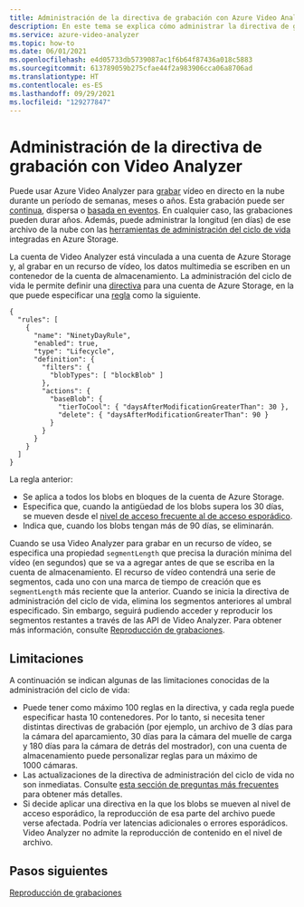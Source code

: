 ```yaml
---
title: Administración de la directiva de grabación con Azure Video Analyzer
description: En este tema se explica cómo administrar la directiva de grabación con Azure Video Analyzer.
ms.service: azure-video-analyzer
ms.topic: how-to
ms.date: 06/01/2021
ms.openlocfilehash: e4d05733db5739087ac1f6b64f87436a018c5883
ms.sourcegitcommit: 613789059b275cfae44f2a983906cca06a8706ad
ms.translationtype: HT
ms.contentlocale: es-ES
ms.lasthandoff: 09/29/2021
ms.locfileid: "129277847"
---
```

# <a name="manage-recording-policy-with-video-analyzer"></a>Administración de la directiva de grabación con Video Analyzer

Puede usar Azure Video Analyzer para [grabar](video-recording.md) vídeo en directo en la nube durante un período de semanas, meses o años. Esta grabación puede ser [continua](continuous-video-recording.md), dispersa o [basada en eventos](event-based-video-recording-concept.md). En cualquier caso, las grabaciones pueden durar años. Además, puede administrar la longitud (en días) de ese archivo de la nube con las [herramientas de administración del ciclo de vida](../../storage/blobs/lifecycle-management-overview.md?tabs=azure-portal) integradas en Azure Storage.  

La cuenta de Video Analyzer está vinculada a una cuenta de Azure Storage y, al grabar en un recurso de vídeo, los datos multimedia se escriben en un contenedor de la cuenta de almacenamiento. La administración del ciclo de vida le permite definir una [directiva](../../storage/blobs/lifecycle-management-overview.md?tabs=azure-portal) para una cuenta de Azure Storage, en la que puede especificar una [regla](../../storage/blobs/lifecycle-management-overview.md?tabs=azure-portal#lifecycle-management-rule-definition) como la siguiente.

```
{
  "rules": [
    {
      "name": "NinetyDayRule",
      "enabled": true,
      "type": "Lifecycle",
      "definition": {
        "filters": {
          "blobTypes": [ "blockBlob" ]
        },
        "actions": {
          "baseBlob": {
            "tierToCool": { "daysAfterModificationGreaterThan": 30 },
            "delete": { "daysAfterModificationGreaterThan": 90 }
          }
        }
      }
    }
  ]
}
```

La regla anterior:

* Se aplica a todos los blobs en bloques de la cuenta de Azure Storage.
* Especifica que, cuando la antigüedad de los blobs supera los 30 días, se mueven desde el [nivel de acceso frecuente al de acceso esporádico](../../storage/blobs/access-tiers-overview.md?tabs=azure-portal).
* Indica que, cuando los blobs tengan más de 90 días, se eliminarán.

Cuando se usa Video Analyzer para grabar en un recurso de vídeo, se especifica una propiedad `segmentLength` que precisa la duración mínima del vídeo (en segundos) que se va a agregar antes de que se escriba en la cuenta de almacenamiento. El recurso de vídeo contendrá una serie de segmentos, cada uno con una marca de tiempo de creación que es `segmentLength` más reciente que la anterior. Cuando se inicia la directiva de administración del ciclo de vida, elimina los segmentos anteriores al umbral especificado. Sin embargo, seguirá pudiendo acceder y reproducir los segmentos restantes a través de las API de Video Analyzer. Para obtener más información, consulte [Reproducción de grabaciones](playback-recordings-how-to.md). 

## <a name="limitations"></a>Limitaciones

A continuación se indican algunas de las limitaciones conocidas de la administración del ciclo de vida:

* Puede tener como máximo 100 reglas en la directiva, y cada regla puede especificar hasta 10 contenedores. Por lo tanto, si necesita tener distintas directivas de grabación (por ejemplo, un archivo de 3 días para la cámara del aparcamiento, 30 días para la cámara del muelle de carga y 180 días para la cámara de detrás del mostrador), con una cuenta de almacenamiento puede personalizar reglas para un máximo de 1000 cámaras.
* Las actualizaciones de la directiva de administración del ciclo de vida no son inmediatas. Consulte [esta sección de preguntas más frecuentes](../../storage/blobs/lifecycle-management-overview.md?tabs=azure-portal#faq) para obtener más detalles.
* Si decide aplicar una directiva en la que los blobs se mueven al nivel de acceso esporádico, la reproducción de esa parte del archivo puede verse afectada. Podría ver latencias adicionales o errores esporádicos. Video Analyzer no admite la reproducción de contenido en el nivel de archivo.

## <a name="next-steps"></a>Pasos siguientes

[Reproducción de grabaciones](playback-recordings-how-to.md)